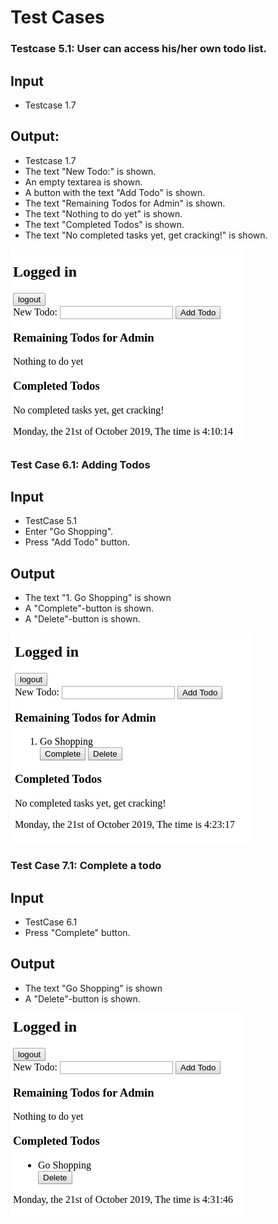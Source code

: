 # Test Cases

### Testcase 5.1: User can access his/her own todo list.

## Input
- Testcase 1.7

## Output:

- Testcase 1.7
- The text "New Todo:" is shown.
- An empty textarea is shown.
- A button with the text "Add Todo" is shown.
- The  text "Remaining Todos for Admin" is shown.
- The text "Nothing to do yet" is shown.
- The text "Completed Todos" is shown.
- The text "No completed tasks yet, get cracking!" is shown.

![TestCase5.1](./img/TestCase5.1.png)

### Test Case 6.1: Adding Todos

## Input
- TestCase 5.1
- Enter "Go Shopping".
- Press "Add Todo" button.

## Output
- The text "1. Go Shopping" is shown
- A "Complete"-button is shown.
- A "Delete"-button is shown.

![TestCase6.1](./img/TestCase6.1.png)

### Test Case 7.1: Complete a todo

## Input
- TestCase 6.1
- Press "Complete" button.

## Output
- The text "Go Shopping" is shown
- A "Delete"-button is shown.

![TestCase7.1](./img/TestCase7.1.png)